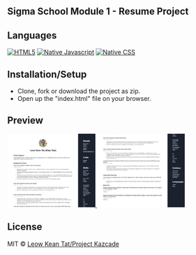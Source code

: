 ## Sigma School Module 1 - Resume Project

## Languages

[![HTML5](https://img.shields.io/badge/Language-HTML5-brightgreen.svg?style=flat)](https://developer.mozilla.org/en-US/docs/Web/HTML)
[![Native Javascript](https://img.shields.io/badge/Language-Native%20JavaScript-brightgreen.svg?style=flat)]([https://github.com/standard/standard](https://developer.mozilla.org/en-US/docs/Web/JavaScript))
[![Native CSS](https://img.shields.io/badge/Language-Native%20CSS-brightgreen.svg?style=flat)]([https://github.com/standard/standard](https://developer.mozilla.org/en-US/docs/Web/CSS))

## Installation/Setup
- Clone, fork or download the project as zip.
- Open up the "index.html" file on your browser.

## Preview
<a href="./assets/preview-1.png" target="_blank">
  <img src="./assets/preview-1.png" width="40%" height="auto">
</a>
<a href="./assets/preview-2.png" target="_blank">
  <img src="./assets/preview-2.png" width="40%" height="auto">
</a>

## License
MIT © [Leow Kean Tat/Project Kazcade](https://github.com/KTLeow93584)
